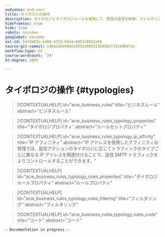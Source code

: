 ```yaml
---
audience: end-user
title: タイポロジの操作
description: タイポロジとタイポロジルールを使用して、配信の送信を制御、フィルタリングおよび監視する方法について説明します。
hidefromtoc: true
hide: true
robots: noindex
googlebot: noindex
exl-id: 54fdd03a-e49d-4f22-b6d4-6055c8922e58
source-git-commit: cd6424bb99ab150915889323b850273134d0d73e
workflow-type: ht
source-wordcount: '74'
ht-degree: 100%

---
```


# タイポロジの操作 {#typologies}

>[!CONTEXTUALHELP]
>id="acw_business_rules"
>title="ビジネスルール"
>abstract="ビジネスルール"

>[!CONTEXTUALHELP]
>id="acw_business_rules_typology_properties"
>title="タイポロジプロパティ"
>abstract="ルールセットプロパティ"

>[!CONTEXTUALHELP]
>id="acw_business_rules_typology_ip_affinity"
>title="IP アフィニティ"
>abstract="IP アドレスを使用したアフィニティの管理では、配信アクションのタイポロジに応じてトラフィックのタイプごとに異なる IP アドレスを関連付けることで、送信 SMTP トラフィックをよりコントロールすることができます。"

>[!CONTEXTUALHELP]
>id="acw_business_rules_typology_rules_properties"
>title="タイポロジルールプロパティ"
>abstract="ルールプロパティ"

>[!CONTEXTUALHELP]
>id="acw_business_rules_typology_rules_filtering"
>title="フィルタリング"
>abstract="フィルタリング"

>[!CONTEXTUALHELP]
>id="acw_business_rules_typology_rules_code"
>title="コード"
>abstract="コード"

`- Documentation in progress -`
